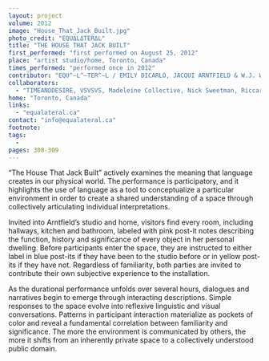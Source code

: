 ```yaml
---
layout: project
volume: 2012
image: "House_That_Jack_Built.jpg"
photo_credit: "EQUΔLΔTERΔL"
title: "THE HOUSE THAT JACK BUILT"
first_performed: "first performed on August 25, 2012"
place: "artist studio/home, Toronto, Canada"
times_performed: "performed once in 2012"
contributor: "EQU^—L^—TER^—L / EMILY DICARLO, JACQUI ARNTFIELD & W.J. WILSON"
collaborators: 
  - "TIMEANDDESIRE, VSVSVS, Madeleine Collective, Nick Sweetman, Riccardo Pecora, Joseph and the Mercurials, Gram Schmalz, Asad Raza"
home: "Toronto, Canada"
links: 
  - "equalateral.ca"
contact: "info@equalateral.ca"
footnote: 
tags: 
  - 
pages: 308-309
---
```


“The House That Jack Built” actively examines the meaning that language creates in our physical world. The performance is participatory, and it highlights the use of language as a tool to conceptualize a particular environment in order to create a shared understanding of a space through collectively articulating individual interpretations. 

Invited into Arntfield’s studio and home, visitors find every room, including hallways, kitchen and bathroom, labeled with pink post-it notes describing the function, history and significance of every object in her personal dwelling. Before participants enter the space, they are instructed to either label in blue post-its if they have been to the studio before or in yellow post-its if they have not. Regardless of familiarity, both parties are invited to contribute their own subjective experience to the installation.  

As the durational performance unfolds over several hours, dialogues and narratives begin to emerge through interacting descriptions. Simple responses to the space evolve into reflexive linguistic and visual conversations. Patterns in participant interaction materialize as pockets of color and reveal a fundamental correlation between familiarity and significance. The more the environment is communicated by others, the more it shifts from an inherently private space to a collectively understood public domain. 
